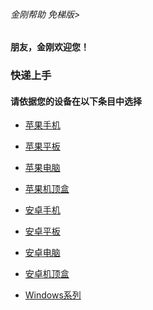###### 金刚帮助 免梯版>
#### 朋友，金刚欢迎您！
### 快递上手
#### 请依据您的设备在以下条目中选择

- [苹果手机]()
- [苹果平板]()
- [苹果电脑]()
- [苹果机顶盒]()

- [安卓手机]()
- [安卓平板]()
- [安卓电脑]()
- [安卓机顶盒]()

- [Windows系列]()
